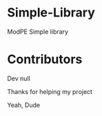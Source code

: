# Simple-Library
ModPE Simple library
# Contributors
Dev null


Thanks for helping my project


Yeah, Dude
